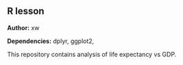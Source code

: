 
## R lesson
**Author:** xw

**Dependencies:** dplyr, ggplot2,

This repository contains analysis of life expectancy vs GDP.


